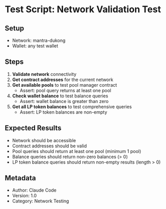 # Test Script: Network Validation Test

## Setup
- Network: mantra-dukong
- Wallet: any test wallet

## Steps
1. **Validate network** connectivity
2. **Get contract addresses** for the current network
3. **Get available pools** to test pool manager contract
   - Assert: pool query returns at least one pool
4. **Check wallet balance** to test balance queries
   - Assert: wallet balance is greater than zero
5. **Get all LP token balances** to test comprehensive queries
   - Assert: LP token balances are non-empty

## Expected Results
- Network should be accessible
- Contract addresses should be valid
- Pool queries should return at least one pool (minimum 1 pool)
- Balance queries should return non-zero balances (> 0)
- LP token balance queries should return non-empty results (length > 0)

## Metadata
- Author: Claude Code
- Version: 1.0
- Category: Network Testing